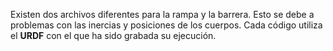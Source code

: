 Existen dos archivos diferentes para la rampa y la barrera. Esto se debe a problemas con las inercias y posiciones de los cuerpos. Cada código utiliza el **URDF** con el que ha sido grabada su ejecución.
